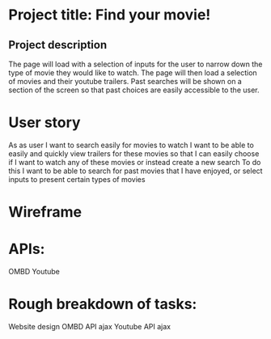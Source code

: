 # Project title: Find your movie!

## Project description

The page will load with a selection of inputs for the user to narrow down the type of movie they would like to watch. The page will then load a selection of movies and their youtube trailers. Past searches will be shown on a section of the screen so that past choices are easily accessible to the user.

# User story
As as user I want to search easily for movies to watch 
I want to be able to easily and quickly view trailers for these movies so that I can easily choose if I want to watch any of these movies or instead create a new search
To do this I want to be able to search for past movies that I have enjoyed, or select inputs to present certain types of movies

# Wireframe

# APIs:
OMBD
Youtube

# Rough breakdown of tasks: 
Website design
OMBD API ajax
Youtube API ajax
